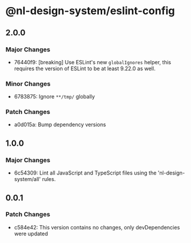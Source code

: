 # @nl-design-system/eslint-config

## 2.0.0

### Major Changes

- 76440f9: [breaking] Use ESLint's new `globalIgnores` helper, this requires the version of ESLint to be at least 9.22.0 as well.

### Minor Changes

- 6783875: Ignore `**/tmp/` globally

### Patch Changes

- a0d015a: Bump dependency versions

## 1.0.0

### Major Changes

- 6c54309: Lint all JavaScript and TypeScript files using the 'nl-design-system/all' rules.

## 0.0.1

### Patch Changes

- c584e42: This version contains no changes, only devDependencies were updated
